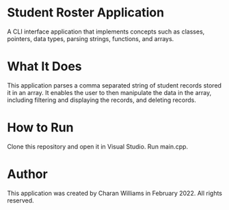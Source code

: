 # Student Roster Application
A CLI interface application that implements concepts such as classes, pointers, data types, parsing strings, functions, and arrays.

# What It Does
This application parses a comma separated string of student records stored it in an array. It enables the user to then manipulate the data in the array, including filtering and displaying the records, and deleting records.

# How to Run
Clone this repository and open it in Visual Studio. Run main.cpp.

# Author
This application was created by Charan Williams in February 2022. All rights reserved. 
